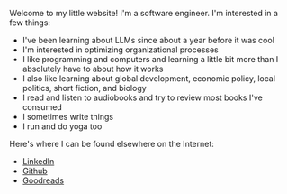 Welcome to my little website! I'm a software engineer. I'm interested in a few things:
- I've been learning about LLMs since about a year before it was cool
- I'm interested in optimizing organizational processes
- I like programming and computers and learning a little bit more than I absolutely have to about how it works
- I also like learning about global development, economic policy, local politics, short fiction, and biology
- I read and listen to audiobooks and try to review most books I've consumed
- I sometimes write things
- I run and do yoga too

Here's where I can be found elsewhere on the Internet:
- [LinkedIn](https://www.linkedin.com/in/tim-bauman-6b4bb513/)
- [Github](https://github.com/timbauman)
- [Goodreads](https://www.goodreads.com/user/show/12248634-tim)
